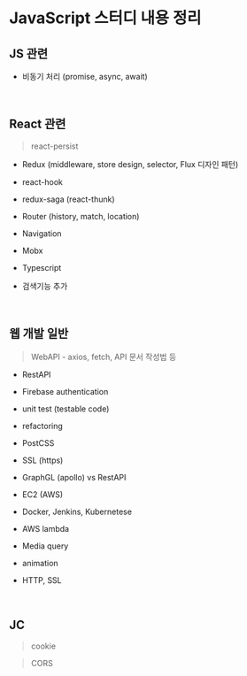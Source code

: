 # JavaScript 스터디 내용 정리

## JS 관련

- 비동기 처리 (promise, async, await)

<br>

## React 관련

> react-persist

- Redux (middleware, store design, selector, Flux 디자인 패턴)

- react-hook

- redux-saga (react-thunk)

- Router (history, match, location)

- Navigation

- Mobx

- Typescript

- 검색기능 추가

<br>

## 웹 개발 일반

> WebAPI - axios, fetch, API 문서 작성법 등

- RestAPI

- Firebase authentication

- unit test (testable code)

- refactoring

- PostCSS

- SSL (https)

- GraphGL (apollo) vs RestAPI

- EC2 (AWS)

- Docker, Jenkins, Kubernetese

- AWS lambda

- Media query

- animation

- HTTP, SSL

<br>

## JC

> cookie

> CORS
